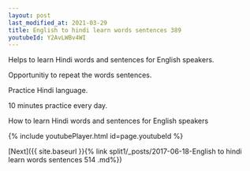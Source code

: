 ```yaml
---
layout: post
last_modified_at: 2021-03-29
title: English to hindi learn words sentences 389 
youtubeId: Y2AvLWBv4WI
---
```

 
 
Helps to learn Hindi words and sentences for English speakers.

Opportunitiy to repeat the words sentences. 

Practice Hindi language. 
 
10 minutes practice every day. 
 
How to learn Hindi words and sentences for English speakers 
 
{% include youtubePlayer.html id=page.youtubeId %}
 
 
[Next]({{ site.baseurl }}{% link  split1/_posts/2017-06-18-English to hindi learn words sentences 514 .md%})
 
